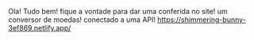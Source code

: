 Ola! Tudo bem! fique a vontade para dar uma conferida no site!
um conversor de moedas! conectado a uma API!
https://shimmering-bunny-3ef869.netlify.app/
